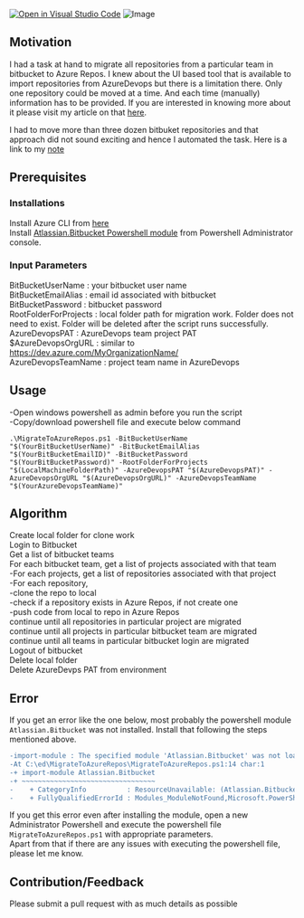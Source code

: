 [![Open in Visual Studio Code](https://open.vscode.dev/badges/open-in-vscode.svg)](https://open.vscode.dev/kunduso/MigrateToAzureRepos)
![Image](https://skdevops.files.wordpress.com/2020/07/21.-migratingfrombbtoar-image0-1.png)
## Motivation

I had a task at hand to migrate all repositories from a particular team in bitbucket to Azure Repos. I knew about the UI based tool that is available to import repositories from AzureDevops but there is a limitation there. Only one repository could be moved at a time. And each time (manually) information has to be provided. If you are interested in knowing more about it please visit my article on that [here](http://skundunotes.com/2020/07/10/migrating-a-repository-from-bitbucket-to-azure-repos-ui-based/).

I had to move more than three dozen bitbuket repositories and that approach did not sound exciting and hence I automated the task. Here is a link to my [note](http://skundunotes.com/2020/07/10/migrating-a-repository-from-bitbucket-to-azure-repos-using-powershell/)

## Prerequisites
### **Installations**
Install Azure CLI from [here](https://docs.microsoft.com/en-us/cli/azure/install-azure-cli?view=azure-cli-latest)
<br />Install [Atlassian.Bitbucket Powershell module](https://www.powershellgallery.com/packages/Atlassian.Bitbucket/0.14.0) from Powershell Administrator console.
### **Input Parameters**
BitBucketUserName : your bitbucket user name
<br />BitBucketEmailAlias : email id associated with bitbucket
<br />BitBucketPassword : bitbucket password
<br />RootFolderForProjects : local folder path for migration work. Folder does not need to exist. Folder will be deleted after the script runs successfully.
<br />AzureDevopsPAT : AzureDevops team project PAT
<br />$AzureDevopsOrgURL : similar to https://dev.azure.com/MyOrganizationName/
<br />AzureDevopsTeamName : project team name in AzureDevops

## Usage
-Open windows powershell as admin before you run the script
<br />-Copy/download powershell file and execute below command

<pre><code>.\MigrateToAzureRepos.ps1 -BitBucketUserName "$(YourBitBucketUserName)" -BitBucketEmailAlias "$(YourBitBucketEmailID)" -BitBucketPassword "$(YourBitBucketPassword)" -RootFolderForProjects "$(LocalMachineFolderPath)" -AzureDevopsPAT "$(AzureDevopsPAT)" -AzureDevopsOrgURL "$(AzureDevopsOrgURL)" -AzureDevopsTeamName "$(YourAzureDevopsTeamName)"</code></pre>

## Algorithm
Create local folder for clone work
<br />Login to Bitbucket
<br />Get a list of bitbucket teams
<br />For each bitbucket team, get a list of projects associated with that team
<br />    -For each projects, get a list of repositories associated with that project
<br />        -For each repository,
<br />            -clone the repo to local
<br />            -check if a repository exists in Azure Repos, if not create one
<br />            -push code from local to repo in Azure Repos
<br />        continue until all repositories in particular project are migrated
<br />    continue until all projects in particular bitbucket team are migrated
<br />continue until all teams in particular bitbucket login are migrated
<br />Logout of bitbucket
<br />Delete local folder
<br />Delete AzureDevps PAT from environment
## Error
If you get an error like the one below, most probably the powershell module `Atlassian.Bitbucket` was not installed. Install that following the steps mentioned above.
```diff
-import-module : The specified module 'Atlassian.Bitbucket' was not loaded because no valid module file was found in any module directory.
-At C:\ed\MigrateToAzureRepos\MigrateToAzureRepos.ps1:14 char:1
-+ import-module Atlassian.Bitbucket
-+ ~~~~~~~~~~~~~~~~~~~~~~~~~~~~~~~~~
-    + CategoryInfo          : ResourceUnavailable: (Atlassian.Bitbucket:String) [Import-Module], FileNotFoundException
-    + FullyQualifiedErrorId : Modules_ModuleNotFound,Microsoft.PowerShell.Commands.ImportModuleCommand
```
If you get this error even after installing the module, open a new Administrator Powershell and execute the powershell file `MigrateToAzureRepos.ps1` with appropriate parameters.
<br /> Apart from that if there are any issues with executing the powershell file, please let me know.

## Contribution/Feedback
Please submit a pull request with as much details as possible
